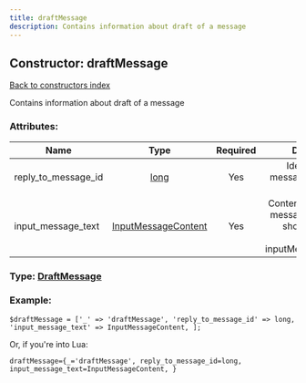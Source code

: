 ```yaml
---
title: draftMessage
description: Contains information about draft of a message
---
```

## Constructor: draftMessage  
[Back to constructors index](index.md)



Contains information about draft of a message

### Attributes:

| Name     |    Type       | Required | Description |
|----------|:-------------:|:--------:|------------:|
|reply\_to\_message\_id|[long](../types/long.md) | Yes|Identifier of a message to reply to or 0|
|input\_message\_text|[InputMessageContent](../types/InputMessageContent.md) | Yes|Content of a draft message, always should be of a type inputMessageText|



### Type: [DraftMessage](../types/DraftMessage.md)


### Example:

```
$draftMessage = ['_' => 'draftMessage', 'reply_to_message_id' => long, 'input_message_text' => InputMessageContent, ];
```  

Or, if you're into Lua:  


```
draftMessage={_='draftMessage', reply_to_message_id=long, input_message_text=InputMessageContent, }

```


